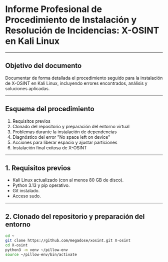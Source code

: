 # Informe Profesional de Procedimiento de Instalación y Resolución de Incidencias: X-OSINT en Kali Linux

---

## Objetivo del documento

Documentar de forma detallada el procedimiento seguido para la instalación de X-OSINT en Kali Linux, incluyendo errores encontrados, análisis y soluciones aplicadas.

---

## Esquema del procedimiento

1. Requisitos previos  
2. Clonado del repositorio y preparación del entorno virtual  
3. Problemas durante la instalación de dependencias  
4. Diagnóstico del error "No space left on device"  
5. Acciones para liberar espacio y ajustar particiones  
6. Instalación final exitosa de X-OSINT  

---

## 1. Requisitos previos

- Kali Linux actualizado (con al menos 80 GB de disco).  
- Python 3.13 y pip operativo.  
- Git instalado.  
- Acceso sudo.

---

## 2. Clonado del repositorio y preparación del entorno

```bash
cd ~
git clone https://github.com/megadose/xosint.git X-osint
cd X-osint
python3 -m venv ~/pillow-env
source ~/pillow-env/bin/activate
```
